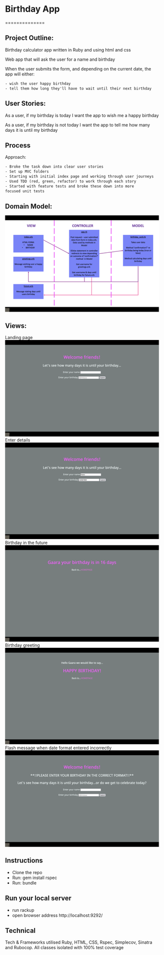 # Birthday App
==============

## Project Outline:

Birthday calculator app written in Ruby and using html and css

Web app that will ask the user for a name and birthday

When the user submits the form, and depending on the current date, the app will either:

    - wish the user happy birthday
    - tell them how long they'll have to wait until their next birthday

## User Stories:

As a user, if my birthday is today I want the app to wish me a happy birthday

As a user, if my birthday is not today I want the app to tell me how many days it is until my birthday

## Process
Approach:
 
    - Broke the task down into clear user stories
    - Set up MVC folders
    - Starting with initial index page and working through user journeys
    - Used TDD (red, green, refactor) to work through each story  
    - Started with feature tests and broke these down into more     focused unit tests

## Domain Model:
![MVC](./public/images/MVC.png)
## Views:
Landing page
![index](./public/images/index.png)
Enter details
![enter_deats](./public/images/enter_deats.png)
Birthday in the future
![future_birthday](./public/images/future_birthday.png)
Birthday greeting
![today_birthday](./public/images/today_birthday.png)
Flash message when date format entered incorrectly 
![flash_message](./public/images/flash_message.png)

## Instructions
 - Clone the repo
 - Run: gem install rspec
 - Run: bundle

## Run your local server
 - run rackup 
 - open browser address http://localhost:9292/

## Technical
 Tech & Frameworks utilised Ruby, HTML, CSS,  Rspec, Simplecov, Sinatra and Rubocop. All classes isolated with 100% test coverage